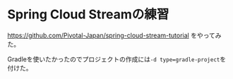 # Spring Cloud Streamの練習

https://github.com/Pivotal-Japan/spring-cloud-stream-tutorial
をやってみた。

Gradleを使いたかったのでプロジェクトの作成には`-d type=gradle-project`を付けた。

